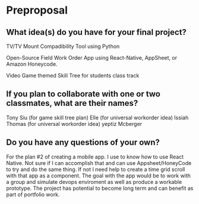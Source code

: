 # Preproposal

## What idea(s) do you have for your final project?

TV/TV Mount Compadibility Tool using Python

Open-Source Field Work Order App using React-Native, AppSheet, or Amazon Honeycode.

Video Game themed Skill Tree for students class track

## If you plan to collaborate with one or two classmates, what are their names?

Tony Siu (for game skill tree plan)
Elle (for universal workorder idea)
Issiah Thomas (for universal workorder idea)
yeptiz
Mcberger

## Do you have any questions of your own?

For the plan #2 of creating a mobile app. I use to know how to use React Native. Not sure if I can accomplish that and can use Appsheet/HoneyCode to try and do the same thing. If not I need help to create a time grid scroll with that app as a component. The goal with the app would be to work with a group and simulate devops enviroment as well as produce a workable prototype. The project has potential to become long term and can benefit as part of portfolio work.
